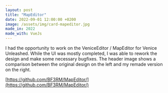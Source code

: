 ```yaml
---
layout: post
title: "MapEditor"
date: 2022-09-01 12:00:00 +0200
image: /assets/img/card-mapeditor.jpg
made_in: 2022
made_with: VueJs
---
```


I had the opportunity to work on the VeniceEditor / MapEditor for Venice Unleashed. While the UI was mostly completed, I was able to rework the design and make some necessary bugfixes. The header image shows a comparison between the original design on the left and my remade version on the right.

[https://github.com/BF3RM/MapEditor/](https://github.com/BF3RM/MapEditor/)
